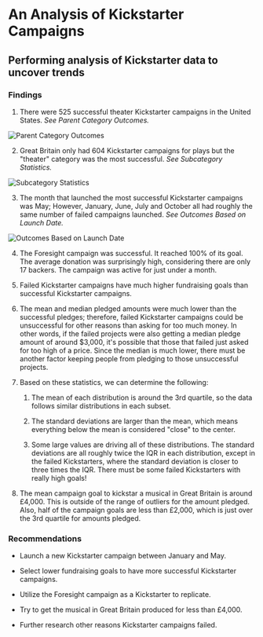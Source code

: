 # An Analysis of Kickstarter Campaigns
## Performing analysis of Kickstarter data to uncover trends

### **Findings**

1. There were 525 successful theater Kickstarter campaigns in the United States. _See Parent Category Outcomes._

![Parent Category Outcomes](https://user-images.githubusercontent.com/78306719/107996551-45b9f080-6fa6-11eb-93e0-0509e9b3b087.png)

2. Great Britain only had 604 Kickstarter campaigns for plays but the "theater" category was the most successful. _See Subcategory Statistics._

![Subcategory Statistics](https://user-images.githubusercontent.com/78306719/107996557-481c4a80-6fa6-11eb-8168-4b701f29f4c9.png)

3. The month that launched the most successful Kickstarter campaigns was May; However, January, June, July and October all had roughly the same number of failed campaigns launched. _See Outcomes Based on Launch Date._

![Outcomes Based on Launch Date](https://user-images.githubusercontent.com/78306719/107996547-43f02d00-6fa6-11eb-961e-35b33ca3926f.png)


4. The Foresight campaign was successful. It reached 100% of its goal. The average donation was surprisingly high, considering there are only 17 backers. The campaign was  active for just under a month.

5. Failed Kickstarter campaigns have much higher fundraising goals than successful Kickstarter campaigns. 

6. The mean and median pledged amounts were much lower than the successful pledges; therefore, failed Kickstarter campaigns could be unsuccessful for other reasons than asking for too much money. In other words, if the failed projects were also getting a median pledge amount of around $3,000, it's possible that those that failed just asked for too high of a price. Since the median is much lower, there must be another factor keeping people from pledging to those unsuccessful projects. 

7. Based on these statistics, we can determine the following:

   1.  The mean of each distribution is around the 3rd quartile, so the data follows similar distributions in each subset.

   2.   The standard deviations are larger than the mean, which means everything below the mean is considered "close" to the center.

   3.  Some large values are driving all of these distributions. The standard deviations are all roughly twice the IQR in each distribution, except in the failed Kickstarters, where the standard deviation is closer to three times the IQR. There must be some failed Kickstarters with really high goals!

8. The mean campaign goal to kickstar a musical in Great Britain is around £4,000. This is outside of the range of outliers for the amount pledged. Also, half of the campaign goals are less than £2,000, which is just over the 3rd quartile for amounts pledged.

### Recommendations

- Launch a new Kickstarter campaign between January and May.

- Select lower fundraising goals to have more successful Kickstarter campaigns.

- Utilize the Foresight campaign as a Kickstarter to replicate. 

- Try to get the musical in Great Britain produced for less than £4,000.

- Further research other reasons Kickstarter campaigns failed.



